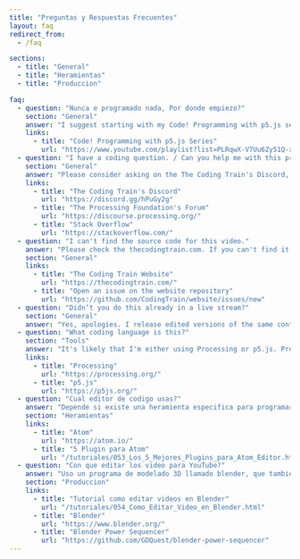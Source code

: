 ```yaml
---
title: "Preguntas y Respuestas Frecuentes"
layout: faq
redirect_from:
  - /faq

sections:
  - title: "General"
  - title: "Heramientas"
  - title: "Produccion"

faq:
  - question: "Nunca e programado nada, Por donde empiezo?"
    section: "General"
    answer: "I suggest starting with my Code! Programming with p5.js series."
    links:
      - title: "Code! Programming with p5.js Series"
        url: "https://www.youtube.com/playlist?list=PLRqwX-V7Uu6Zy51Q-x9tMWIv9cueOFTFA"
  - question: "I have a coding question. / Can you help me with this problem?"
    section: "General"
    answer: "Please consider asking on the The Coding Train's Discord, which has a number of help channels. You can also checkout The Processing Foundation's Forum which is a great place to ask about processing and p5.js. And of course Stack Overflow is great for obscure topics because the user base is so big."
    links:
      - title: "The Coding Train's Discord"
        url: "https://discord.gg/hPuGy2g"
      - title: "The Processing Foundation's Forum"
        url: "https://discourse.processing.org/"
      - title: "Stack Overflow"
        url: "https://stackoverflow.com/"
  - question: "I can't find the source code for this video."
    answer: "Please check the thecodingtrain.com. If you can't find it there open an issue on the website's GitHub repository."
    section: "General"
    links:
      - title: "The Coding Train Website"
        url: "https://thecodingtrain.com/"
      - title: "Open an issue on the website repository"
        url: "https://github.com/CodingTrain/website/issues/new"
  - question: "Didn’t you do this already in a live stream?"
    section: "General"
    answer: "Yes, apologies. I release edited versions of the same content that I do in the live streams. It's a little bit redundant but it allows people to consume the content in different ways based on their preferences."
  - question: "What coding language is this?"
    section: "Tools"
    answer: "It's likely that I'm either using Processing or p5.js. Processing is a library and environment built on top of the Java programming language. p5.js is a JavaScript library that focuses on creative coding and inclusively it is also maintained by the Processing Foundation."
    links:
      - title: "Processing"
        url: "https://processing.org/"
      - title: "p5.js"
        url: "https://p5js.org/"
  - question: "Cual editor de codigo usas?"
    answer: "Depende si existe una heramienta especifica para programar como Arduino IDE o Processing IDE, lo mas probable es que este usando Atom IDE"
    section: "Heramientas"
    links:
      - title: "Atom"
        url: "https://atom.io/"
      - title: "5 Plugin para Atom"
        url: "/tutoriales/053_Los_5_Mejores_Plugins_para_Atom_Editor.html"
  - question: "Con que editar los video para YouTube?"
    answer: "Uso un programa de modelado 3D llamado blender, que tambien trae un modulo para editar video que es muy potente, activo un plugin llamado Power Sequencer que aumenta muchas funcionalidad y uso el teclado programable de ElGato"
    section: "Produccion"
    links:
      - title: "Tutorial como editar videos en Blender"
        url: "/tutoriales/054_Como_Editar_Video_en_Blender.html"
      - title: "Blender"
        url: "https://www.blender.org/"
      - title: "Blender Power Sequencer"
        url: "https://github.com/GDQuest/blender-power-sequencer"
---
```

